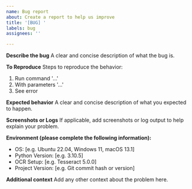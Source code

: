 ```yaml
---
name: Bug report
about: Create a report to help us improve
title: '[BUG] '
labels: bug
assignees: ''

---
```


**Describe the bug**
A clear and concise description of what the bug is.

**To Reproduce**
Steps to reproduce the behavior:
1. Run command '...'
2. With parameters '...'
3. See error

**Expected behavior**
A clear and concise description of what you expected to happen.

**Screenshots or Logs**
If applicable, add screenshots or log output to help explain your problem.

**Environment (please complete the following information):**
 - OS: [e.g. Ubuntu 22.04, Windows 11, macOS 13.1]
 - Python Version: [e.g. 3.10.5]
 - OCR Setup: [e.g. Tesseract 5.0.0]
 - Project Version: [e.g. Git commit hash or version]

**Additional context**
Add any other context about the problem here.
